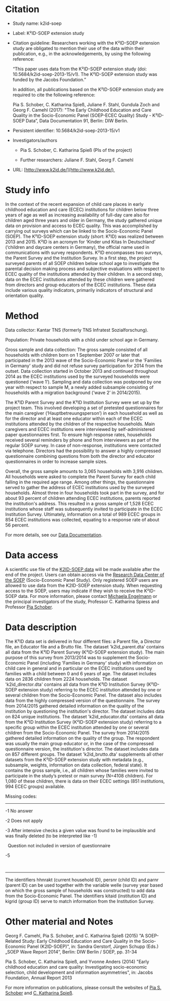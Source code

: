 
Citation
========

-   Study name: k2id-soep 

-   Label: K²ID-SOEP extension study 

-   Citation guideline: Researchers working with the K²ID-SOEP extension study
    are obligated to mention their use of the data within their publication,
    e.g., in the acknowledgements, by using the following reference: 

    “This paper uses data from the K²ID-SOEP extension study (doi:
    10.5684/k2id-soep-2013-15/v1). The K²ID-SOEP extension study was funded by
    the Jacobs Foundation.”

    In addition, all publications based on the K²ID-SOEP extension study are
    required to cite the following reference:

    Pia S. Schober, C. Katharina Spieß, Juliane F. Stahl, Gundula Zoch and
    Georg F. Camehl (2017): "The Early Childhood Education and Care Quality in
    the Socio-Economic Panel (SOEP-ECEC Quality) Study - K²ID-SOEP Data”, Data
    Documentation 91, Berlin: DIW Berlin.

-   Persistent identifier: 10.5684/k2id-soep-2013-15/v1 

-   Investigators/authors 

    -   Pia S. Schober, C. Katharina Spieß (PIs of the project)  

    -   Further researchers: Juliane F. Stahl, Georg F. Camehl 

-   URL: [http://www.k2id.de/](http://www.k2id.de/) 


Study info
==========

In the context of the recent expansion of child care places in early
childhood education and care (ECEC) institutions for children below
three years of age as well as increasing availability of full-day care
also for children aged three years and older in Germany, the study
gathered unique data on provision and access to ECEC quality. This was
accomplished by carrying out surveys which can be linked to the
Socio-Economic Panel (SOEP). The K²ID-SOEP extension study (short: K²ID)
was realized between 2013 and 2015. K²ID is an acronym for ‘Kinder und
Kitas In Deutschland’ (‘children and daycare centers in Germany), the
official name used in communications with survey respondents. K²ID
encompasses two surveys, the Parent Survey and the Institution Survey.
In a first step, the project surveyed parents of all SOEP children below
school age to investigate the parental decision making process and
subjective evaluations with respect to ECEC quality of the institutions
attended by their children. In a second step, data on the ECEC
institutions attended by these children were gathered from directors and
group educators of the ECEC institutions. These data include various
quality indicators, primarily indicators of structural and orientation
quality.

Method
======

Data collector: Kantar TNS (formerly TNS Infratest Sozialforschung).

Population: Private households with a child under school age in Germany.

Gross sample and data collection: The gross sample consisted of all
households with children born on 1 September 2007 or later that
participated in the 2013 wave of the Socio-Economic Panel or the
'Families in Germany' study and did not refuse survey participation for
2014 from the outset. Data collection started in October 2013 and
continued throughout 2014 as the ECEC institutions used by the surveyed
households were questioned (‘wave 1’). Sampling and data collection was
postponed by one year with respect to sample M, a newly added subsample
consisting of households with a migration background (‘wave 2’ in
2014/2015).

The K²ID Parent Survey and the K²ID Institution Survey were set up by
the project team. This involved developing a set of pretested
questionnaires for the main caregiver (‘Hauptbetreuungsperson’) in each
household as well as for the director and at least one educator within
each of the ECEC institutions attended by the children of the respective
households. Main caregivers and ECEC institutions were interviewed by
self-administered paper questionnaires first. To ensure high response
rates, households received several reminders by phone and from
interviewers as part of the regular SOEP survey. In case of
non-response, institutions were contacted via telephone. Directors had
the possibility to answer a highly compressed questionnaire combining
questions from both the director and educator questionnaires in order to
increase sample sizes.

Overall, the gross sample amounts to 3,065 households with 3,916
children. All households were asked to complete the Parent Survey for
each child falling in the required age range. Among other things, the
questionnaire served to gather the address of ECEC institutions used by
the surveyed households. Almost three in four households took part in
the survey, and for about 93 percent of children attending ECEC
institutions, parents reported the institution's address. This resulted
in a gross sample of 1,528 ECEC institutions whose staff was
subsequently invited to participate in the ECEC Institution Survey.
Ultimately, information on a total of 989 ECEC groups in 854 ECEC
institutions was collected, equating to a response rate of about 56
percent.

For more details, see our [Data
Documentation](http://www.diw.de/sixcms/detail.php?id=diw_01.c.561228.de).

Data access
===========

A scientific use file of the [K2ID-SOEP
data](http://www.diw.de/en/diw_01.c.564661.en/soep_k2id_soep_2013_15/v1.html)
will be made available after the end of the project. Users can obtain access
via the [Research Data Center of the
SOEP](https://www.diw.de/en/diw_02.c.242211.en/criteria_fdz_soep.html)
(Socio-Economic Panel Study). Only registered SOEP users are allowed to use
data from the K2ID-SOEP extension study. When requesting access to the SOEP,
users may indicate if they wish to receive the K²ID-SOEP data. For more
information, please contact [Michaela Engelmann](mailto:soepmail@diw.de) or the
principal investigators of the study, Professor C. Katharina Spiess and
Professor [Pia Schober](mailto:pia.schober@uni-tuebingen.de).

Data description
================

The K²ID data set is delivered in four different files: a Parent file, a
Director file, an Educator file and a Brutto file. The dataset
'k2id\_parent.dta' contains all data from the K²ID Parent Survey
(K²ID-SOEP extension study). The main purpose of this survey from
2013/2014 was to supplement the Socio-Economic Panel (including
'Families in Germany' study) with information on child care in general
and in particular on the ECEC institutions used by families with a child
between 0 and 6 years of age. The dataset includes data on 2836 children
from 2224 households. The dataset 'k2id\_director.dta' contains all data
from the K²ID Institution Survey (K²ID-SOEP extension study) referring
to the ECEC institution attended by one or several children from the
Socio-Economic Panel. The dataset also includes data from the highly
compressed version of the questionnaire. The survey from 2014/2015
gathered detailed information on the quality of the institution by
questioning the institution's director. The dataset includes data on 824
unique institutions. The dataset 'k2id\_educator.dta' contains all data
from the K²ID Institution Survey (K²ID-SOEP extension study) referring
to a specific group within the ECEC institution attended by one or
several children from the Socio-Economic Panel. The survey from
2014/2015 gathered detailed information on the quality of the group. The
respondent was usually the main group educator or, in the case of the
compressed questionnaire version, the institution's director. The
dataset includes data on 857 different groups. The dataset
'k2id\_brutto.dta' supplements all other datasets from the K²ID-SOEP
extension study with metadata (e.g., subsample, weights, information on
data collection, federal state). It contains the gross sample, i.e., all
children whose families were invited to participate in the study’s
pretest or main survey (N=4108 children). For 1,080 of these children,
there is data on their ECEC settings (851 institutions, 994 ECEC groups)
available.

Missing codes:

  ---- ----------------------------------------------------------------------------------------------------------------------
  -1   No answer
       
  -2   Does not apply
       
  -3   After intensive checks a given value was found to be implausible and was finally deleted (to be interpreted like -1)
       
       Question not included in version of questionnaire
       
  -5    
       
       
  ---- ----------------------------------------------------------------------------------------------------------------------

The identifiers hhnrakt (current household ID), persnr (child ID) and
parnr (parent ID) can be used together with the variable welle (survey
year based on which the gross sample of households was constructed) to
add data from the Socio-Economic Panel. The identifiers kitaid
(institution ID) and kigrid (group ID) serve to match information from
the Institution Survey.

Other material and Notes
========================

Georg F. Camehl, Pia S. Schober, and C. Katharina Spieß (2015) "A
SOEP-Related Study: Early Childhood Education and Care Quality in the
Socio-Economic Panel (K2ID-SOEP)", in: Sandra Gerstorf, Jürgen Schupp
(Eds.) „SOEP Wave Report 2014“, Berlin: DIW Berlin / SOEP, pp. 31-34

Pia S. Schober, C. Katharina Spieß, and Yvonne Anders (2014) "Early
childhood education and care quality: Investigating socio-economic
selection, child development and information asymmetries", in: Jacobs
Foundation, Annual Report 2013

For more information on publications, please consult the websites of
[Pia S.
Schober](http://www.uni-tuebingen.de/en/faculties/economics-and-social-sciences/subjects/department-of-sociology/department/faculty-staff-by-function/prof-pia-s-schober/publications.html)
and [C. Katharina
Spieß](http://www.diw.de/de/diw_01.c.10944.de/ueber_uns/menschen_am_diw_berlin/spiess_c_katharina.html).
